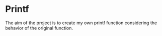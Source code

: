 # Printf
The aim of the project is to create my own printf function considering the behavior of the original function.
